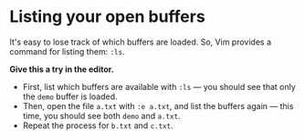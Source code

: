 # Listing your open buffers

It's easy to lose track of which buffers are loaded. So, Vim provides a command for listing them: `:ls`.

**Give this a try in the editor.**

- First, list which buffers are available with `:ls` — you should see that only the `demo` buffer is loaded.
- Then, open the file `a.txt` with `:e a.txt`, and list the buffers again — this time, you should see both `demo` and `a.txt`.
- Repeat the process for `b.txt` and `c.txt`.
